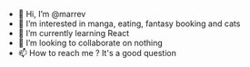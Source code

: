 - 👋 Hi, I’m @marrev
- 👀 I’m interested in manga, eating, fantasy booking and cats
- 🌱 I’m currently learning React
- 💞️ I’m looking to collaborate on nothing
- 📫 How to reach me ? It's a good question

<!---
marrev/marrev is a ✨ special ✨ repository because its `README.md` (this file) appears on your GitHub profile.
You can click the Preview link to take a look at your changes.
--->
